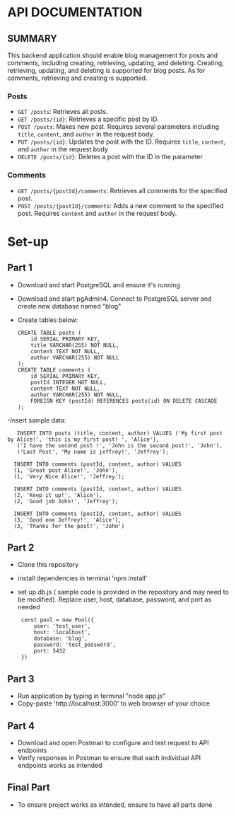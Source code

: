 # API DOCUMENTATION
## SUMMARY
This backend application should enable blog management for posts and comments, including creating, retrieving, updating, and deleting. Creating, retrieving, updating, and deleting is supported for blog posts. As for comments, retrieving and creating is supported.

### Posts

- `GET /posts`: Retrieves all posts.
- `GET /posts/{id}`: Retrieves a specific post by ID.
- `POST /posts`: Makes new post. Requires several parameters including `title`, `content`, and `author` in the request body.
- `PUT /posts/{id}`: Updates the post with the ID. Requires `title`, `content`, and `author` in the request body
- `DELETE /posts/{id}`: Deletes a post with the ID in the parameter

### Comments

- `GET /posts/{postId}/comments`: Retrieves all comments for the specified post.
- `POST /posts/{postId}/comments`: Adds a new comment to the specified post. Requires `content` and `author` in the request body.


# Set-up
## Part 1
- Download and start PostgreSQL and ensure it's running
- Download and start pgAdmin4. Connect to PostgreSQL server and create new database named "blog"
- Create tables below:
       
      CREATE TABLE posts (
          id SERIAL PRIMARY KEY,
          title VARCHAR(255) NOT NULL,
          content TEXT NOT NULL,
          author VARCHAR(255) NOT NULL
      );
      CREATE TABLE comments (
          id SERIAL PRIMARY KEY,
          postId INTEGER NOT NULL,
          content TEXT NOT NULL,
          author VARCHAR(255) NOT NULL,
          FOREIGN KEY (postId) REFERENCES posts(id) ON DELETE CASCADE
      );
-Insert sample data:

       INSERT INTO posts (title, content, author) VALUES ('My first post by Alice!', 'this is my first post! ', 'Alice'),
       ('I have the second post !', 'John is the second post!', 'John'),
       ('Last Post', 'My name is jeffrey!', 'Jeffrey');

      INSERT INTO comments (postId, content, author) VALUES 
      (1, 'Great post Alice!', 'John'),
      (1, 'Very Nice Alice!', 'Jeffrey');
      
      INSERT INTO comments (postId, content, author) VALUES 
      (2, 'Keep it up!', 'Alice'),
      (2, 'Good job John!', 'Jeffrey');
      
      INSERT INTO comments (postId, content, author) VALUES 
      (3, 'Good one Jeffrey!', 'Alice'),
      (3, 'Thanks for the post!', 'John')
## Part 2
- Clone this repository
- install dependencies in terminal 'npm install'
- set up db.js ( sample code is provided in the repository and may need to be modified). Replace user, host, database, password, and port as needed

       const pool = new Pool({
           user: 'test_user',
           host: 'localhost',
           database: 'blog',
           password: 'test_password',
           port: 5432
       })

## Part 3
- Run application by typing in terminal "node app.js"
- Copy-paste 'http://localhost:3000' to web browser of your choice

## Part 4
- Download and open Postman to configure and test request to API endpoints
- Verify responses in Postman to ensure that each individual API endpoints works as intended

## Final Part
- To ensure project works as intended, ensure to have all parts done
